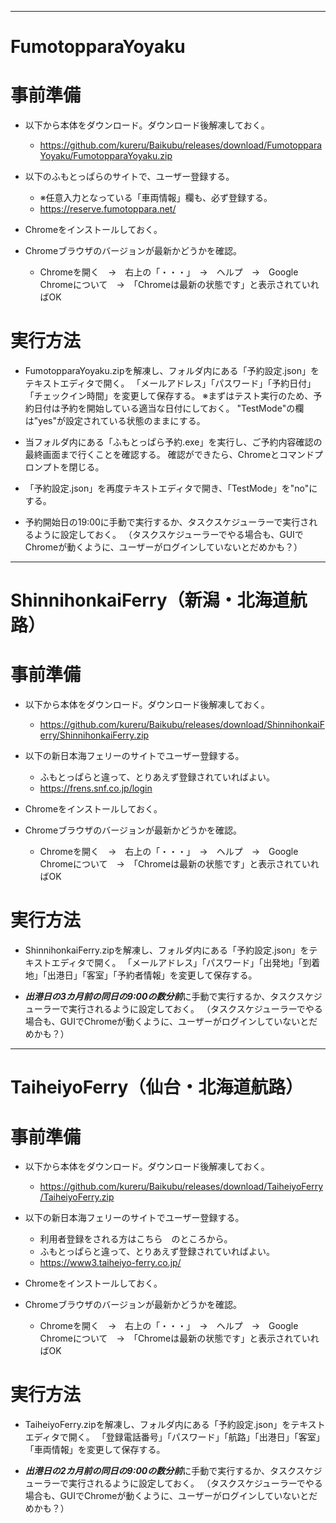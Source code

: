 -------------------------------------------------------------------------------------------------------------------------------
# FumotopparaYoyaku

# 事前準備

* 以下から本体をダウンロード。ダウンロード後解凍しておく。
  * https://github.com/kureru/Baikubu/releases/download/FumotopparaYoyaku/FumotopparaYoyaku.zip

* 以下のふもとっぱらのサイトで、ユーザー登録する。
  * ※任意入力となっている「車両情報」欄も、必ず登録する。
  * https://reserve.fumotoppara.net/

* Chromeをインストールしておく。 

* Chromeブラウザのバージョンが最新かどうかを確認。
  * Chromeを開く　→　右上の「・・・」　→　ヘルプ　→　Google Chromeについて　→　「Chromeは最新の状態です」と表示されていればOK

# 実行方法
* FumotopparaYoyaku.zipを解凍し、フォルダ内にある「予約設定.json」をテキストエディタで開く。
「メールアドレス」「パスワード」「予約日付」「チェックイン時間」を変更して保存する。
※まずはテスト実行のため、予約日付は予約を開始している適当な日付にしておく。
"TestMode"の欄は"yes"が設定されている状態のままにする。

* 当フォルダ内にある「ふもとっぱら予約.exe」を実行し、ご予約内容確認の最終画面まで行くことを確認する。
確認ができたら、Chromeとコマンドプロンプトを閉じる。

* 「予約設定.json」を再度テキストエディタで開き、「TestMode」を"no"にする。

* 予約開始日の19:00に手動で実行するか、タスクスケジューラーで実行されるように設定しておく。
（タスクスケジューラーでやる場合も、GUIでChromeが動くように、ユーザーがログインしていないとだめかも？）

-------------------------------------------------------------------------------------------------------------------------------
# ShinnihonkaiFerry（新潟・北海道航路）

# 事前準備

* 以下から本体をダウンロード。ダウンロード後解凍しておく。
  * https://github.com/kureru/Baikubu/releases/download/ShinnihonkaiFerry/ShinnihonkaiFerry.zip

* 以下の新日本海フェリーのサイトでユーザー登録する。
  * ふもとっぱらと違って、とりあえず登録されていればよい。
  * https://frens.snf.co.jp/login

* Chromeをインストールしておく。 

* Chromeブラウザのバージョンが最新かどうかを確認。

  * Chromeを開く　→　右上の「・・・」　→　ヘルプ　→　Google Chromeについて　→　「Chromeは最新の状態です」と表示されていればOK

# 実行方法
* ShinnihonkaiFerry.zipを解凍し、フォルダ内にある「予約設定.json」をテキストエディタで開く。
「メールアドレス」「パスワード」「出発地」「到着地」「出港日」「客室」「予約者情報」を変更して保存する。

* ***出港日の3カ月前の同日の9:00の数分前***に手動で実行するか、タスクスケジューラーで実行されるように設定しておく。
（タスクスケジューラーでやる場合も、GUIでChromeが動くように、ユーザーがログインしていないとだめかも？）

-------------------------------------------------------------------------------------------------------------------------------
# TaiheiyoFerry（仙台・北海道航路）

# 事前準備

* 以下から本体をダウンロード。ダウンロード後解凍しておく。
  * https://github.com/kureru/Baikubu/releases/download/TaiheiyoFerry/TaiheiyoFerry.zip

* 以下の新日本海フェリーのサイトでユーザー登録する。
  * 利用者登録をされる方はこちら　のところから。
  * ふもとっぱらと違って、とりあえず登録されていればよい。
  * https://www3.taiheiyo-ferry.co.jp/

* Chromeをインストールしておく。 

* Chromeブラウザのバージョンが最新かどうかを確認。

  * Chromeを開く　→　右上の「・・・」　→　ヘルプ　→　Google Chromeについて　→　「Chromeは最新の状態です」と表示されていればOK

# 実行方法
* TaiheiyoFerry.zipを解凍し、フォルダ内にある「予約設定.json」をテキストエディタで開く。
「登録電話番号」「パスワード」「航路」「出港日」「客室」「車両情報」を変更して保存する。

* ***出港日の2カ月前の同日の9:00の数分前***に手動で実行するか、タスクスケジューラーで実行されるように設定しておく。
（タスクスケジューラーでやる場合も、GUIでChromeが動くように、ユーザーがログインしていないとだめかも？）
